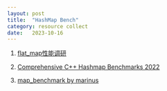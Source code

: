 ```yaml
---
layout: post
title:  "HashMap Bench"
category: resource collect
date:   2023-10-16
---
```


1. [flat_map性能调研](https://zhuanlan.zhihu.com/p/661418250)

2. [Comprehensive C++ Hashmap Benchmarks 2022](https://martin.ankerl.com/2022/08/27/hashmap-bench-01/)
3. [map_benchmark by marinus](https://github.com/martinus/map_benchmark)
